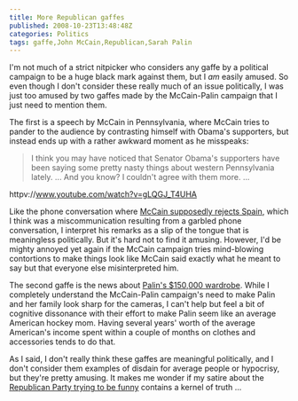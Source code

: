 ```yaml
---
title: More Republican gaffes
published: 2008-10-23T13:48:48Z
categories: Politics
tags: gaffe,John McCain,Republican,Sarah Palin
---
```


I'm not much of a strict nitpicker who considers any gaffe by a political campaign to be a huge black mark against them, but I <em>am</em> easily amused.  So even though I don't consider these really much of an issue politically, I was just too amused by two gaffes made by the McCain-Palin campaign that I just need to mention them.

<!--more-->

The first is a speech by McCain in Pennsylvania, where McCain tries to pander to the audience by contrasting himself with Obama's supporters, but instead ends up with a rather awkward moment as he misspeaks:

<blockquote>
I think you may have noticed that Senator Obama's supporters have been saying some pretty nasty things about western Pennsylvania lately.  ... And you know?  I couldn't agree with them more. ...
</blockquote>

httpv://www.youtube.com/watch?v=gLQGJ_T4UHA

Like the phone conversation where <a href="http://www.time.com/time/world/article/0,8599,1842156,00.html">McCain supposedly rejects Spain</a>, which I think was a miscommunication resulting from a garbled phone conversation, I interpret his remarks as a slip of the tongue that is meaningless politically.  But it's hard not to find it amusing.  However, I'd be mighty annoyed yet again if the McCain campaign tries mind-blowing contortions to make things look like McCain said exactly what he meant to say but that everyone else misinterpreted him.

The second gaffe is the news about <a href="http://www.nytimes.com/2008/10/23/us/politics/23palin.html">Palin's $150,000 wardrobe</a>.  While I completely understand the McCain-Palin campaign's need to make Palin and her family look sharp for the cameras, I can't help but feel a bit of cognitive dissonance with their effort to make Palin seem like an average American hockey mom.  Having several years' worth of the average American's income spent within a couple of months on clothes and accessories tends to do that.

As I said, I don't really think these gaffes are meaningful politically, and I don't consider them examples of disdain for average people or hypocrisy, but they're pretty amusing.  It makes me wonder if my satire about the <a href="/2008/10/vote-mccain-for-president/">Republican Party trying to be funny</a> contains a kernel of truth ...

